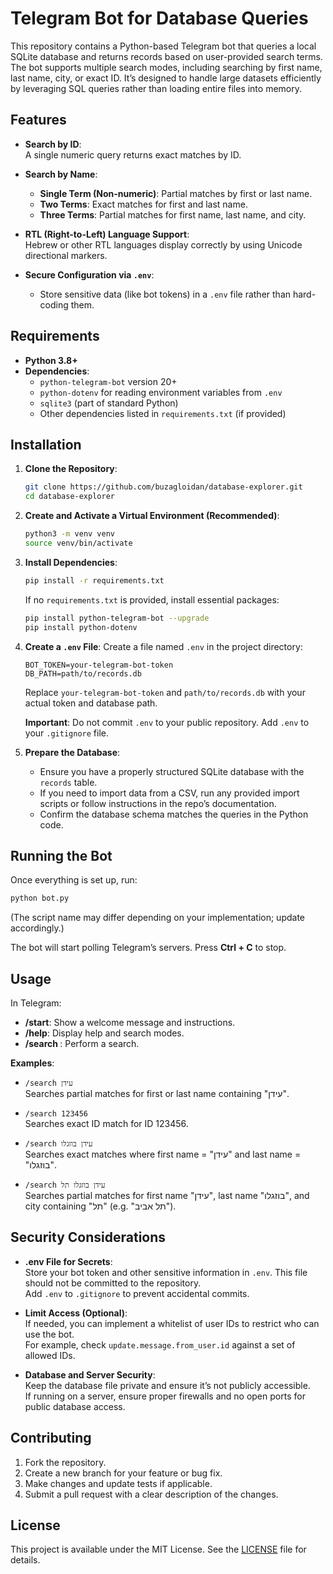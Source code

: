 # Telegram Bot for Database Queries

This repository contains a Python-based Telegram bot that queries a local SQLite database and returns records based on user-provided search terms. The bot supports multiple search modes, including searching by first name, last name, city, or exact ID. It’s designed to handle large datasets efficiently by leveraging SQL queries rather than loading entire files into memory.

## Features

- **Search by ID**:  
  A single numeric query returns exact matches by ID.
  
- **Search by Name**:  
  - **Single Term (Non-numeric)**: Partial matches by first or last name.
  - **Two Terms**: Exact matches for first and last name.
  - **Three Terms**: Partial matches for first name, last name, and city.
  
- **RTL (Right-to-Left) Language Support**:  
  Hebrew or other RTL languages display correctly by using Unicode directional markers.

- **Secure Configuration via `.env`**:  
  - Store sensitive data (like bot tokens) in a `.env` file rather than hard-coding them.

## Requirements

- **Python 3.8+**
- **Dependencies**:
  - `python-telegram-bot` version 20+
  - `python-dotenv` for reading environment variables from `.env`
  - `sqlite3` (part of standard Python)
  - Other dependencies listed in `requirements.txt` (if provided)

## Installation

1. **Clone the Repository**:
   ```bash
   git clone https://github.com/buzagloidan/database-explorer.git
   cd database-explorer
   ```

2. **Create and Activate a Virtual Environment (Recommended)**:
   ```bash
   python3 -m venv venv
   source venv/bin/activate
   ```

3. **Install Dependencies**:
   ```bash
   pip install -r requirements.txt
   ```
   
   If no `requirements.txt` is provided, install essential packages:
   ```bash
   pip install python-telegram-bot --upgrade
   pip install python-dotenv
   ```

4. **Create a `.env` File**:
   Create a file named `.env` in the project directory:
   ```env
   BOT_TOKEN=your-telegram-bot-token
   DB_PATH=path/to/records.db
   ```
   
   Replace `your-telegram-bot-token` and `path/to/records.db` with your actual token and database path.

   **Important**: Do not commit `.env` to your public repository. Add `.env` to your `.gitignore` file.

5. **Prepare the Database**:
   - Ensure you have a properly structured SQLite database with the `records` table.
   - If you need to import data from a CSV, run any provided import scripts or follow instructions in the repo’s documentation.
   - Confirm the database schema matches the queries in the Python code.

## Running the Bot

Once everything is set up, run:

```bash
python bot.py
```

(The script name may differ depending on your implementation; update accordingly.)

The bot will start polling Telegram’s servers. Press **Ctrl + C** to stop.

## Usage

In Telegram:

- **/start**: Show a welcome message and instructions.
- **/help**: Display help and search modes.
- **/search <query>**: Perform a search.
  
**Examples**:
- `/search עידן`  
  Searches partial matches for first or last name containing "עידן".
  
- `/search 123456`  
  Searches exact ID match for ID 123456.
  
- `/search עידן בוזגלו`  
  Searches exact matches where first name = "עידן" and last name = "בוזגלו".
  
- `/search עידן בוזגלו תל`  
  Searches partial matches for first name "עידן", last name "בוזגלו", and city containing "תל" (e.g. "תל אביב").

## Security Considerations

- **.env File for Secrets**:  
  Store your bot token and other sensitive information in `.env`. This file should not be committed to the repository.  
  Add `.env` to `.gitignore` to prevent accidental commits.

- **Limit Access (Optional)**:  
  If needed, you can implement a whitelist of user IDs to restrict who can use the bot.  
  For example, check `update.message.from_user.id` against a set of allowed IDs.

- **Database and Server Security**:  
  Keep the database file private and ensure it’s not publicly accessible.  
  If running on a server, ensure proper firewalls and no open ports for public database access.

## Contributing

1. Fork the repository.
2. Create a new branch for your feature or bug fix.
3. Make changes and update tests if applicable.
4. Submit a pull request with a clear description of the changes.

## License

This project is available under the MIT License. See the [LICENSE](LICENSE) file for details.
